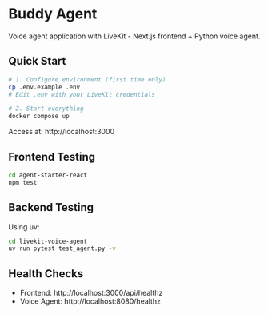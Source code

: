 # Buddy Agent

Voice agent application with LiveKit - Next.js frontend + Python voice agent.

## Quick Start

```bash
# 1. Configure environment (first time only)
cp .env.example .env
# Edit .env with your LiveKit credentials

# 2. Start everything
docker compose up
```
Access at: http://localhost:3000

## Frontend Testing

```bash
cd agent-starter-react
npm test
```

## Backend Testing

Using uv:
```bash
cd livekit-voice-agent
uv run pytest test_agent.py -v
```

## Health Checks

- Frontend: http://localhost:3000/api/healthz
- Voice Agent: http://localhost:8080/healthz